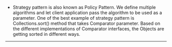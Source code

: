 * Strategy pattern is also known as Policy Pattern. We define multiple algorithms and let client application pass the algorithm to be used as a parameter. One of the best example of strategy pattern is Collections.sort() method that takes Comparator parameter. Based on the different implementations of Comparator interfaces, the Objects are getting sorted in different ways.
***